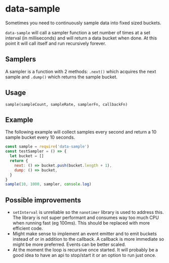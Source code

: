 # data-sample

Sometimes you need to continuously sample data into fixed sized buckets.

`data-sample` will call a sampler function a set number of times at a set interval (in milliseconds) and will return a data bucket when done. At this point it will call itself and run recursively forever.

## Samplers
A sampler is a function with 2 methods: `.next()` which acquires the next sample and `.dump()` which returns the sample bucket.

## Usage
`sample(sampleCount, sampleRate, samplerFn, callbackFn)`

## Example
The following example will collect samples every second and return a 10 sample bucket every 10 seconds.

```js
const sample = require('data-sample')
const testSampler = () => {
  let bucket = []
  return {
    next: () => bucket.push(bucket.length + 1),
    dump: () => bucket,
  }
}
sample(10, 1000, sampler, console.log)
```

## Possible improvements
* `setInterval` is unreliable so the `nanotimer` library is used to address this. The library is not super performant and consumes way too much CPU when running fast (eg 100ms). This should be replaced with more efficient code.
* Might make sense to implement an event emitter and to emit buckets instead of or in addition to the callback. A callback is more immediate so might be more preferred. Events can be better scaled.
* At the moment the loop is recursive once started. It will probably be a good idea to have an api to stop/start it or an option to run just once.
